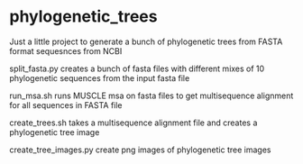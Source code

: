 # phylogenetic_trees

Just a little project to generate a bunch of phylogenetic trees from FASTA format sequesnces from NCBI

split_fasta.py creates a bunch of fasta files with different mixes of 10 phylogenetic sequences from the input fasta file

run_msa.sh runs MUSCLE msa on fasta files to get multisequence alignment for all sequences in FASTA file

create_trees.sh takes a multisequence alignment file and creates a phylogenetic tree image

create_tree_images.py create png images of phylogenetic tree images